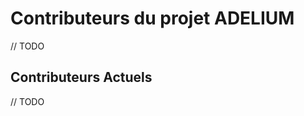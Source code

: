 Contributeurs du projet ADELIUM
================================

// TODO

## Contributeurs Actuels

// TODO